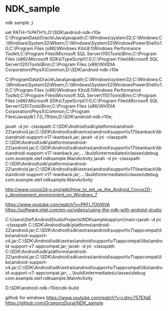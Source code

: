 # NDK_sample
ndk sample ;)


set PATH=%PATH%;D:\SDK\android-ndk-r10e
C:\ProgramData\Oracle\Java\javapath;C:\Windows\system32;C:\Windows;C:\Windows\System32\Wbem;C:\Windows\System32\WindowsPowerShell\v1.0\;C:\Program Files (x86)\Windows Kits\8.1\Windows Performance Toolkit\;C:\Program Files\Microsoft SQL Server\110\Tools\Binn\;C:\Program Files (x86)\Microsoft SDKs\TypeScript\1.0\;C:\Program Files\Microsoft SQL Server\120\Tools\Binn\;C:\Program Files (x86)\NVIDIA Corporation\PhysX\Common;D:\SDK\android-ndk-r10e


C:\ProgramData\Oracle\Java\javapath;C:\Windows\system32;C:\Windows;C:\Windows\System32\Wbem;C:\Windows\System32\WindowsPowerShell\v1.0\;C:\Program Files (x86)\Windows Kits\8.1\Windows Performance Toolkit\;C:\Program Files\Microsoft SQL Server\110\Tools\Binn\;C:\Program Files (x86)\Microsoft SDKs\TypeScript\1.0\;C:\Program Files\Microsoft SQL Server\120\Tools\Binn\;C:\Program Files (x86)\NVIDIA Corporation\PhysX\Common\;C:\Program Files\Java\jdk1.7.0_79\bin\;D:\SDK\android-ndk-r10e\;


javah -d jni -classpath C:\SDK\Android\sdk\platforms\android-22\android.jar;C:\SDK\Android\sdk\extras\android\support\v17\leanback\libs\android-support-v17-leanback.jar;
javah -d jni -classpath C:\SDK\Android\sdk\platforms\android-22\android.jar;C:\SDK\Android\sdk\extras\android\support\v17\leanback\libs\android-support-v17-leanback.jar;..\..\build\intermediates\classes\debug  com.example.stef.ndksample.MainActivity
javah -d jni -classpath C:\SDK\Android\sdk\platforms\android-22\android.jar;C:\SDK\Android\sdk\extras\android\support\v17\leanback\libs\android-support-v17-leanback.jar;..\..\build\intermediates\classes\debug  com.example.stef.ndksample.MainActivity


http://www.cocos2d-x.org/wiki/How_to_set_up_the_Android_Cocos2D-x_development_environment_on_Windows_7

https://www.youtube.com/watch?v=PKFL7OlV6VA
https://software.intel.com/en-us/videos/using-the-ndk-with-android-studio



C:\Users\Stef\AndroidStudioProjects\NDKsample\app\src\main>javah -d jni -classpath C:\SDK\Android\sdk\platforms\android-22\android.jar;C:\SDK\Android\sdk\extras\android\support\v7\appcompat\libs\android-support-v4.jar;C:\SDK\Android\sdk\extras\android\support\v7\appcompat\libs\android-support-v7-appcompat.jar;
javah -d jni -classpath C:\SDK\Android\sdk\platforms\android-22\android.jar;C:\SDK\Android\sdk\extras\android\support\v7\appcompat\libs\android-support-v4.jar;C:\SDK\Android\sdk\extras\android\support\v7\appcompat\libs\android-support-v7-appcompat.jar;..\..\build\intermediates\classes\debug com.example.stef.ndksample.MainActivity


D:\SDK\android-ndk-r10e\ndk-build

github for windows
https://www.youtube.com/watch?v=Ldmc757EXaE
https://github.com/GrzegorzDuraj/NDK_sample

